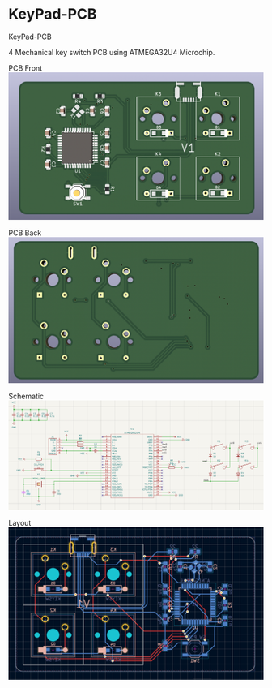 # KeyPad-PCB
KeyPad-PCB

4 Mechanical key switch PCB using ATMEGA32U4 Microchip.

PCB Front
![alt text](https://github.com/usmank11/KeyPad-PCB/blob/main/PCBfront.png)

PCB Back
![alt text](https://github.com/usmank11/KeyPad-PCB/blob/main/PCBback.png)

Schematic
![alt text](https://github.com/usmank11/KeyPad-PCB/blob/main/schematic.png)

Layout
![alt text](https://github.com/usmank11/KeyPad-PCB/blob/main/layout.png)
